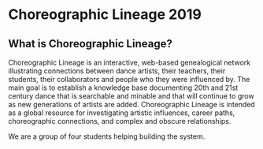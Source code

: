 # Choreographic Lineage 2019
## What is Choreographic Lineage? <br/>
Choreographic Lineage is an interactive, web-based genealogical network illustrating connections between dance artists, their teachers, their students, their collaborators and people who they were influenced by. The main goal is to establish a knowledge base documenting 20th and 21st century dance that is searchable and minable and that will continue to grow as new generations of artists are added. Choreographic Lineage is intended as a global resource for investigating artistic influences, career paths, choreographic connections, and complex and obscure relationships.<br/>

We are a group of four students helping building the system.
